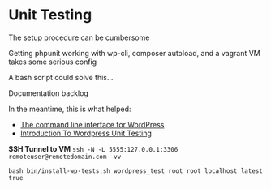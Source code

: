 # Unit Testing

The setup procedure can be cumbersome

Getting phpunit working with wp-cli, composer autoload, and a vagrant VM takes some serious config

A bash script could solve this...

Documentation backlog

In the meantime, this is what helped:

* [The command line interface for WordPress](http://wp-cli.org/)
* [Introduction To Wordpress Unit Testing](https://carlalexander.ca/introduction-wordpress-unit-testing/)


**SSH Tunnel to VM**
`ssh -N -L 5555:127.0.0.1:3306 remoteuser@remotedomain.com -vv`


`bash bin/install-wp-tests.sh wordpress_test root root localhost latest true`